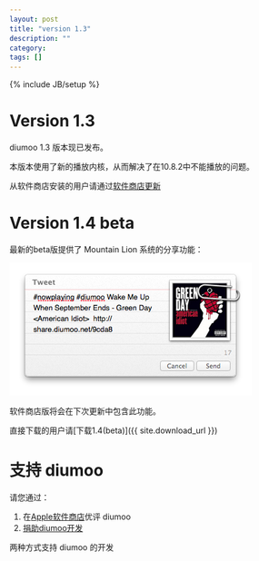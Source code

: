 ```yaml
---
layout: post
title: "version 1.3"
description: ""
category: 
tags: []
---
```

{% include JB/setup %}

# Version 1.3

diumoo 1.3 版本现已发布。

本版本使用了新的播放内核，从而解决了在10.8.2中不能播放的问题。

从软件商店安装的用户请通过[软件商店更新](macappstore://showUpdatesPage)

# Version 1.4 beta

最新的beta版提供了 Mountain Lion 系统的分享功能：

![sharing](/static/posts/sharing.png)

软件商店版将会在下次更新中包含此功能。

直接下载的用户请[下载1.4(beta)]({{ site.download_url }})

# 支持 diumoo
请您通过：

1. 在[Apple软件商店](https://itunes.apple.com/us/app/diumoo/id562734497)优评 diumoo
2. [捐助diumoo开发](/donate)

两种方式支持 diumoo 的开发
